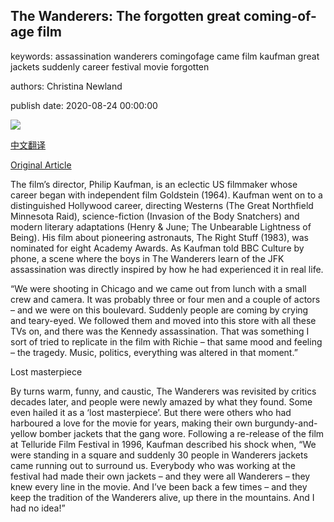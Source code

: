 ## The Wanderers: The forgotten great coming-of-age film

keywords: assassination wanderers comingofage came film kaufman great jackets suddenly career festival movie forgotten

authors: Christina Newland

publish date: 2020-08-24 00:00:00

![](https://ychef.files.bbci.co.uk/live/624x351/p08phys3.jpg)

[中文翻译](The%20Wanderers%3A%20The%20forgotten%20great%20coming-of-age%20film_zh.md)

[Original Article](https://www.bbc.com/culture/article/20200824-the-wanderers-the-forgotten-great-coming-of-age-film)

The film’s director, Philip Kaufman, is an eclectic US filmmaker whose career began with independent film Goldstein (1964). Kaufman went on to a distinguished Hollywood career, directing Westerns (The Great Northfield Minnesota Raid), science-fiction (Invasion of the Body Snatchers) and modern literary adaptations (Henry & June; The Unbearable Lightness of Being). His film about pioneering astronauts, The Right Stuff (1983), was nominated for eight Academy Awards. As Kaufman told BBC Culture by phone, a scene where the boys in The Wanderers learn of the JFK assassination was directly inspired by how he had experienced it in real life.

“We were shooting in Chicago and we came out from lunch with a small crew and camera. It was probably three or four men and a couple of actors – and we were on this boulevard. Suddenly people are coming by crying and teary-eyed. We followed them and moved into this store with all these TVs on, and there was the Kennedy assassination. That was something I sort of tried to replicate in the film with Richie – that same mood and feeling – the tragedy. Music, politics, everything was altered in that moment.”

Lost masterpiece

By turns warm, funny, and caustic, The Wanderers was revisited by critics decades later, and people were newly amazed by what they found. Some even hailed it as a ‘lost masterpiece’. But there were others who had harboured a love for the movie for years, making their own burgundy-and-yellow bomber jackets that the gang wore. Following a re-release of the film at Telluride Film Festival in 1996, Kaufman described his shock when, “We were standing in a square and suddenly 30 people in Wanderers jackets came running out to surround us. Everybody who was working at the festival had made their own jackets – and they were all Wanderers – they knew every line in the movie. And I’ve been back a few times – and they keep the tradition of the Wanderers alive, up there in the mountains. And I had no idea\!”
